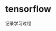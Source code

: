 # tensorflow
记录学习过程

<img url=https://tensorflow.google.cn/images/feature_columns/inputs_to_model_bridge.jpg>
